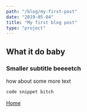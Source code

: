 ```yaml
---
path: "/blog/my-first-post"
date: "2019-05-04"
title: "My first blog post"
type: "project"
---
```


## What it do baby
### Smaller subtitle beeeetch
how about some more text
```csharp
code snippet bitch
```
[Home](/)